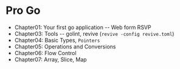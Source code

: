 # Pro Go

- Chapter01: Your first go application -- Web form RSVP
- Chapter03: Tools -- golint, revive (`revive -config revive.toml`)
- Chapter04: Basic Types, `Pointers`
- Chapter05: Operations and Conversions
- Chapter06: Flow Control
- Chapter07: Array, Slice, Map
